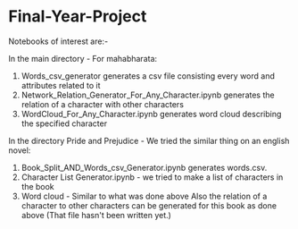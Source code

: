 # Final-Year-Project

Notebooks of interest are:-

In the main directory - For mahabharata:
1. Words_csv_generator generates a csv file consisting every word and attributes related to it
2. Network_Relation_Generator_For_Any_Character.ipynb generates the relation of a character with other characters
3. WordCloud_For_Any_Character.ipynb generates word cloud describing the specified character

In the directory Pride and Prejudice - We tried the similar thing on an english novel:
1. Book_Split_AND_Words_csv_Generator.ipynb generates words.csv.
2. Character List Generator.ipynb - we tried to make a list of characters in the book
3. Word cloud - Similar to what was done above
Also the relation of a character to other characters can be generated for this book as done above (That file hasn't been written yet.)

